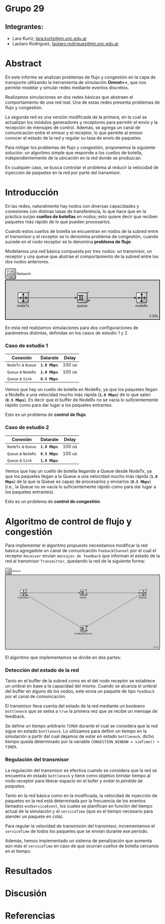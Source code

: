 # Grupo 29

## Integrantes:

- Lara Kurtz, lara.kurtz@mi.unc.edu.ar
- Lautaro Rodri­guez, lautaro.rodriguez@mi.unc.edu.ar

# Abstract

En este informe se analizan problemas de flujo y congestión en la capa de transporte utilizando la herramienta de simulación **Omnet++**, que nos permite modelar y simular redes mediante eventos discretos.

Realizamos simulaciones en dos redes básicas que abstraen el comportamiento de una red real. Una de estas redes presenta problemas de flujo y congestión.

La segunda red es una versión modificada de la primera, en la cual se actualizan los módulos generadores y receptores para permitir el envío y la recepción de mensajes de control. Además, se agrega un canal de comunicación entre el emisor y el receptor, lo que permite al emisor conocer el estado de la red y regular su tasa de envío de paquetes.

Para mitigar los problemas de flujo y congestión, proponemos la siguiente solución: un algoritmo simple que responde a los cuellos de botella, independientemente de la ubicación en la red donde se produzcan.

En cualquier caso, se busca controlar el problema al reducir la velocidad de inyección de paquetes en la red por parte del transmisor.

# Introducción

En las redes, naturalmente hay nodos con diversas capacidades y conexiones con distinas tasas de transferencia, lo que hace que en la práctica surjan **cuellos de botellas** en nodos; esto quiere decir que reciben paquetes más rápido de lo que pueden procesarlos.

Cuando estos cuellos de botella se encuentran en nodos de la subred entre el transmisor y el receptor se lo denomina problema de congestión, cuando sucede en el nodo receptor se lo denomina **problema de flujo**.

Modelamos una red básica compuesta por tres nodos: un transmisor, un receptor y una queue que abstrae el comportamiento de la subred entre los dos nodos anteriores.

![kickstart network](/imagenes/network.svg "network")

En esta red realizamos simulaciones para dos configuraciones de parámetros distintas, definidas en los casos de estudio 1 y 2.

### Caso de estudio 1

| Conexión           | Datarate       | Delay  |
| ------------------ | -------------- | ------ |
| `NodeTx` a `Queue` | **`1.0 Mbps`** | 100 us |
| `Queue` a `NodeRx` | **`1.0 Mbps`** | 100 us |
| `Queue` a `Sink`   | **`0.5 Mbps`** |        |

Vemos que hay un cuello de botella en NodeRx, ya que los paquetes llegan a NodeRx a una velocidad mucho más rápida (**`1.0 Mbps`**) de lo que salen (**`0.5 Mbps`**). Es decir que el buffer de NodeRx no se vacía lo suficientemente rápido como para dar lugar a los paquetes entrantes.

Esto es un problema de **control de flujo**.

### Caso de estudio 2

| Conexión           | Datarate       | Delay  |
| ------------------ | -------------- | ------ |
| `NodeTx` a `Queue` | **`1.0 Mbps`** | 100 us |
| `Queue` a `NodeRx` | **`0.5 Mbps`** | 100 us |
| `Queue` a `Sink`   | **`1.0 Mbps`** |        |

Vemos que hay un cuello de botella llegando a Queue desde NodeTx, ya que los paquetes llegan a la Queue a una velocidad mucho más rápida (**`1.0 Mbps`**) de la que la Queue es capaz de procesarlos y enviarlos (**`0.5 Mbps`**) (i.e., la Queue no se vacía lo suficientemente rápido como para dar lugar a los paquetes entrantes).

Esto es un problema de **control de congestión**.

# Algoritmo de control de flujo y congestión

Para implementar el algoritmo propuesto necesitamos modificar la red básica agregadole un canal de comunicación `FeebackChannel` por el cual el receptor `Receiver` envian `mensajes de feedback` que informan el estado de la red al transmisor `Transmitter`, quedando la red de la siguiente forma:

![modified network](/imagenes/modified-network.svg "modified-network")

El algoritmo que implementamos se divide en dos partes:

### Detección del estado de la red

Tanto en el buffer de la subred como en el del nodo receptor se establece un umbral en base a la capacidad del mismo. Cuando se alcanza el umbral del buffer en alguno de los nodos, este envía un paquete de tipo `feedback` por el canal de comunicación.

El transmisor lleva cuenta del estado de la red mediante un booleano `bottleneck` que se setea a `true` la primera vez que se recibe un mensaje de feedback.

Se define un tiempo arbitrario `TIMER` durante el cual se considera que la red sigue en estado `bottleneck`. Lo utilizamos para definir un tiempo en la simulación a partir del cual dejamos de estar en estado `bottleneck`, dicho tiempo queda determinado por la variable `CONGESTION_WINDOW = simTime() + TIMER`.

### Regulación del transmisor

La regulación del transmisor es efectiva cuando se considera que la red se encuentra en estado `bottleneck` y tiene como objetivo brindar tiempo al nodo receptor para liberar espacio en el búfer y _evitar la pérdida de paquetes_.

Tanto en la red básica como en la modificada, la velocidad de inyección de paquetes en la red está determinada por la frecuencia de los eventos llamados `endServiceEvent`, los cuales se planifican en función del tiempo actual de la simulación y el `serviceTime` (que es el tiempo necesario para atender un paquete en cola).

Para regular la velocidad de transmisión del transmisor, incrementamos el `serviceTime` de todos los paquetes que se envían durante ese período.

Además, hemos implementado un sistema de penalización que aumenta aún más el `serviceTime` en caso de que ocurran cuellos de botella cercanos en el tiempo.

# Resultados

# Discusión

# Referencias
